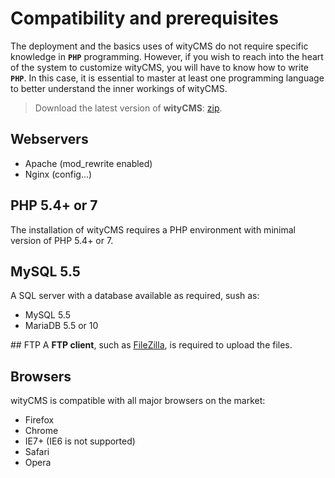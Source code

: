 # Compatibility and prerequisites 

The deployment and the basics uses of wityCMS do not require specific knowledge in **`PHP`** programming. However, if you wish to reach into the heart of the system to customize wityCMS, you will have to know how to write **`PHP`**. In this case, it is essential to master at least one programming language to better understand the inner workings of wityCMS.

> Download the latest version of **wityCMS**: [zip](https://github.com/Creatiwity/wityCMS/archive/0.5.0.zip). 

## Webservers

* Apache (mod_rewrite enabled)
* Nginx (config…)

## PHP 5.4+ or 7

The installation of wityCMS requires a PHP environment with minimal version of PHP 5.4+ or 7.

## MySQL 5.5

A SQL server with a database available as required, sush as:

* MySQL 5.5
* MariaDB 5.5 or 10

## FTP
A **FTP client**, such as [FileZilla](https://filezilla-project.org/), is required to upload the files.

## Browsers

wityCMS is compatible with all major browsers on the market:

* Firefox
* Chrome
* IE7+ (IE6 is not supported)
* Safari
* Opera